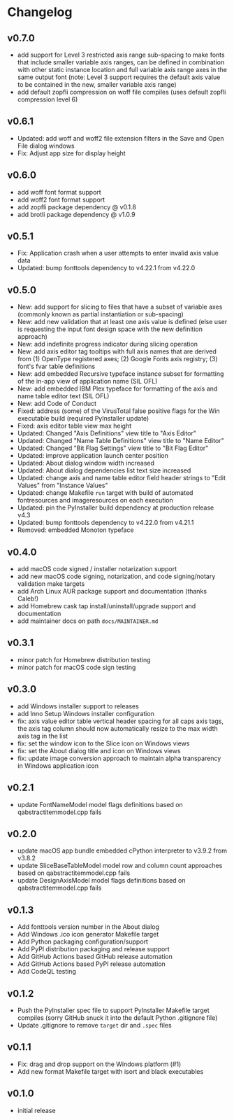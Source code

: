 # Changelog

## v0.7.0

- add support for Level 3 restricted axis range sub-spacing to make fonts that include smaller variable axis ranges, can be defined in combination with other static instance location and full variable axis range axes in the same output font (note: Level 3 support requires the default axis value to be contained in the new, smaller variable axis range)
- add default zopfli compression on woff file compiles (uses default zopfli compression level 6)

## v0.6.1

- Updated: add woff and woff2 file extension filters in the Save and Open File dialog windows
- Fix: Adjust app size for display height

## v0.6.0

- add woff font format support
- add woff2 font format support
- add zopfli package dependency @ v0.1.8
- add brotli package dependency @ v1.0.9

## v0.5.1

- Fix: Application crash when a user attempts to enter invalid axis value data
- Updated: bump fonttools dependency to v4.22.1 from v4.22.0

## v0.5.0

- New: add support for slicing to files that have a subset of variable axes (commonly known as partial instantiation or sub-spacing)
- New: add new validation that at least one axis value is defined (else user is requesting the input font design space with the new definition approach)
- New: add indefinite progress indicator during slicing operation
- New: add axis editor tag tooltips with full axis names that are derived from (1) OpenType registered axes; (2) Google Fonts axis registry; (3) font's fvar table definitions
- New: add embedded Recursive typeface instance subset for formatting of the in-app view of application name (SIL OFL)
- New: add embedded IBM Plex typeface for formatting of the axis and name table editor text (SIL OFL)
- New: add Code of Conduct
- Fixed: address (some) of the VirusTotal false positive flags for the Win executable build (required PyInstaller update)
- Fixed: axis editor table view max height
- Updated: Changed "Axis Definitions" view title to "Axis Editor"
- Updated: Changed "Name Table Definitions" view title to "Name Editor"
- Updated: Changed "Bit Flag Settings" view title to "Bit Flag Editor"
- Updated: improve application launch center position
- Updated: About dialog window width increased
- Updated: About dialog dependencies list text size increased
- Updated: change axis and name table editor field header strings to "Edit Values" from "Instance Values"
- Updated: change Makefile `run` target with build of automated fontresources and imageresources on each execution
- Updated: pin the PyInstaller build dependency at production release v4.3
- Updated: bump fonttools dependency to v4.22.0 from v4.21.1
- Removed: embedded Monoton typeface

## v0.4.0

- add macOS code signed / installer notarization support
- add new macOS code signing, notarization, and code signing/notary validation make targets
- add Arch Linux AUR package support and documentation (thanks Caleb!)
- add Homebrew cask tap install/uninstall/upgrade support and documentation
- add maintainer docs on path `docs/MAINTAINER.md`

## v0.3.1

- minor patch for Homebrew distribution testing
- minor patch for macOS code sign testing

## v0.3.0

- add Windows installer support to releases
- add Inno Setup Windows installer configuration
- fix: axis value editor table vertical header spacing for all caps axis tags, the axis tag column should now automatically resize to the max width axis tag in the list
- fix: set the window icon to the Slice icon on Windows views
- fix: set the About dialog title and icon on Windows views
- fix: update image conversion approach to maintain alpha transparency in Windows application icon

## v0.2.1

- update FontNameModel model flags definitions based on qabstractitemmodel.cpp fails

## v0.2.0

- update macOS app bundle embedded cPython interpreter to v3.9.2 from v3.8.2
- update SliceBaseTableModel model row and column count approaches based on qabstractitemmodel.cpp fails
- update DesignAxisModel model flags definitions based on qabstractitemmodel.cpp fails

## v0.1.3

- Add fonttools version number in the About dialog
- Add Windows .ico icon generator Makefile target
- Add Python packaging configuration/support
- Add PyPI distribution packaging and release support
- Add GitHub Actions based GitHub release automation
- Add GitHub Actions based PyPI release automation
- Add CodeQL testing

## v0.1.2

- Push the PyInstaller spec file to support PyInstaller Makefile target compiles (sorry GitHub snuck it into the default Python .gitignore file)
- Update .gitignore to remove `target` dir and `.spec` files

## v0.1.1

- Fix: drag and drop support on the Windows platform (#1)
- Add new format Makefile target with isort and black executables

## v0.1.0

- initial release
